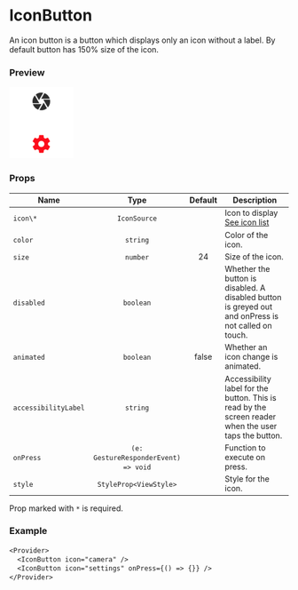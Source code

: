 # IconButton

An icon button is a button which displays only an icon without a label. By default button has 150% size of the icon.

### Preview

![icon_button_preview](../assets/icon_button_preview.png)

### Props

| Name                 |                 Type                 | Default | Description                                                                                          |
| -------------------- | :----------------------------------: | :-----: | ---------------------------------------------------------------------------------------------------- |
| `icon\*`             |             `IconSource`             |         | Icon to display [See icon list](https://oblador.github.io/react-native-vector-icons/)                |
| `color`              |               `string`               |         | Color of the icon.                                                                                   |
| `size`               |               `number`               |   24    | Size of the icon.                                                                                    |
| `disabled`           |              `boolean`               |         | Whether the button is disabled. A disabled button is greyed out and onPress is not called on touch.  |
| `animated`           |              `boolean`               |  false  | Whether an icon change is animated.                                                                  |
| `accessibilityLabel` |               `string`               |         | Accessibility label for the button. This is read by the screen reader when the user taps the button. |
| `onPress`            | `(e: GestureResponderEvent) => void` |         | Function to execute on press.                                                                        |
| `style`              |        `StyleProp<ViewStyle>`        |         | Style for the icon.                                                                                  |

Prop marked with `*` is required.

### Example

```tsx
<Provider>
  <IconButton icon="camera" />
  <IconButton icon="settings" onPress={() => {}} />
</Provider>
```
